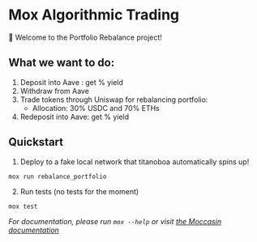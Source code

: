 # Mox Algorithmic Trading

🐍 Welcome to the Portfolio Rebalance project!

## What we want to do:
1. Deposit into Aave : get % yield
2. Withdraw from Aave
3. Trade tokens through Uniswap for rebalancing portfolio:
   - Allocation: 30% USDC and 70% ETHs
5. Redeposit into Aave: get % yield

## Quickstart

1. Deploy to a fake local network that titanoboa automatically spins up!

```bash
mox run rebalance_portfolio
```

2. Run tests (no tests for the moment)

```
mox test
```

_For documentation, please run `mox --help` or visit [the Moccasin documentation](https://cyfrin.github.io/moccasin)_
